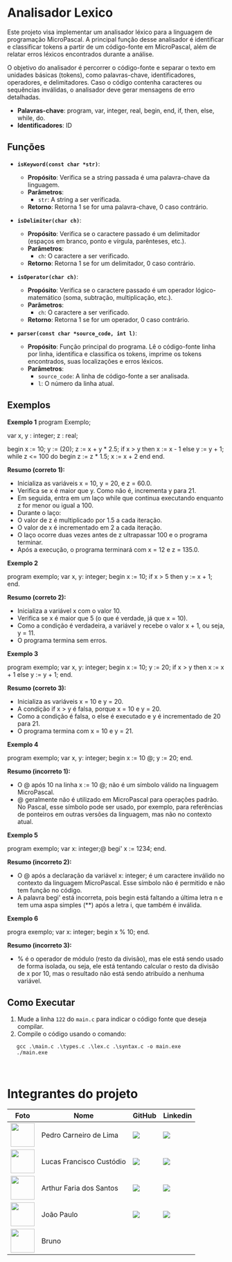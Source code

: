# Analisador Lexico

Este projeto visa implementar um analisador léxico para a linguagem de programação MicroPascal. A principal função desse analisador é identificar e classificar tokens a partir de um código-fonte em MicroPascal, além de relatar erros léxicos encontrados durante a análise.

O objetivo do analisador é percorrer o código-fonte e separar o texto em unidades básicas (tokens), como palavras-chave, identificadores, operadores, e delimitadores. Caso o código contenha caracteres ou sequências inválidas, o analisador deve gerar mensagens de erro detalhadas.


- **Palavras-chave**: program, var, integer, real, begin, end, if, then, else, while, do.
- **Identificadores**: ID

## Funções

- **`isKeyword(const char *str)`**: 
  - **Propósito**: Verifica se a string passada é uma palavra-chave da linguagem.
  - **Parâmetros**: 
    - `str`: A string a ser verificada.
  - **Retorno**: Retorna 1 se for uma palavra-chave, 0 caso contrário.

- **`isDelimiter(char ch)`**:
  - **Propósito**: Verifica se o caractere passado é um delimitador (espaços em branco, ponto e vírgula, parênteses, etc.).
  - **Parâmetros**: 
    - `ch`: O caractere a ser verificado.
  - **Retorno**: Retorna 1 se for um delimitador, 0 caso contrário.

- **`isOperator(char ch)`**:
  - **Propósito**: Verifica se o caractere passado é um operador lógico-matemático (soma, subtração, multiplicação, etc.).
  - **Parâmetros**: 
    - `ch`: O caractere a ser verificado.
  - **Retorno**: Retorna 1 se for um operador, 0 caso contrário.

- **`parser(const char *source_code, int l)`**:
  - **Propósito**: Função principal do programa. Lê o código-fonte linha por linha, identifica e classifica os tokens, imprime os tokens encontrados, suas localizações e erros léxicos.
  - **Parâmetros**: 
    - `source_code`: A linha de código-fonte a ser analisada.
    - `l`: O número da linha atual.
## Exemplos

**Exemplo 1**
program Exemplo;

var
  x, y : integer;
  z : real;

begin
  x := 10;
  y := (20);
  z := x + y * 2.5;
  if x > y then
    x := x - 1
  else
    y := y + 1;
  while z <= 100 do
  begin
    z := z * 1.5;
    x := x + 2
  end
end.

  **Resumo (correto 1):**  
- Inicializa as variáveis x = 10, y = 20, e z = 60.0.
- Verifica se x é maior que y. Como não é, incrementa y para 21.
- Em seguida, entra em um laço while que continua executando enquanto z for menor ou igual a 100.
- Durante o laço:
- O valor de z é multiplicado por 1.5 a cada iteração.
- O valor de x é incrementado em 2 a cada iteração.
- O laço ocorre duas vezes antes de z ultrapassar 100 e o programa terminar.
- Após a execução, o programa terminará com x = 12 e z = 135.0.



**Exemplo 2**

program exemplo;
var x, y: integer;
begin
  x := 10;
  if x > 5 then
    y := x + 1;
end.

**Resumo (correto 2):**  
- Inicializa a variável x com o valor 10.
- Verifica se x é maior que 5 (o que é verdade, já que x = 10).
- Como a condição é verdadeira, a variável y recebe o valor x + 1, ou seja, y = 11.
- O programa termina sem erros.

**Exemplo 3**

program exemplo;
var x, y: integer;
begin
  x := 10;
  y := 20;
  if x > y then
    x := x + 1
  else
    y := y + 1;
end.

**Resumo (correto 3):**  
- Inicializa as variáveis x = 10 e y = 20.
- A condição if x > y é falsa, porque x = 10 e y = 20.
- Como a condição é falsa, o else é executado e y é incrementado de 20 para 21.
- O programa termina com x = 10 e y = 21.

**Exemplo 4**

program exemplo;
var x, y: integer;
begin
  x := 10 @;
  y := 20;
end.

**Resumo (incorreto 1):**
- O @ após 10 na linha x := 10 @; não é um símbolo válido na linguagem MicroPascal.
- @ geralmente não é utilizado em MicroPascal para operações padrão. No Pascal, esse símbolo pode ser usado, por exemplo,
para referências de ponteiros em outras versões da linguagem, mas não no contexto atual.

**Exemplo 5**

program exemplo;
var x: integer;@
begi'
  x := 1234;
end.

**Resumo (incorreto 2):**
- O @ após a declaração da variável x: integer; é um caractere inválido no contexto da linguagem MicroPascal. Esse símbolo não é permitido e não tem função no código.
- A palavra begi' está incorreta, pois begin está faltando a última letra n e tem uma aspa simples (**) após a letra i, que também é inválida.


**Exemplo 6**

progra exemplo;
var x: integer;
begin
  x % 10;
end.

**Resumo (incorreto 3):**
- % é o operador de módulo (resto da divisão), 
mas ele está sendo usado de forma isolada, 
ou seja, ele está tentando calcular o resto da divisão de x por 10, 
mas o resultado não está sendo atribuído a nenhuma variável.

## Como Executar

1. Mude a linha `122` do `main.c` para indicar o código fonte que deseja compilar.
2. Compile o código usando o comando: 
```
   gcc .\main.c .\types.c .\lex.c .\syntax.c -o main.exe
   ./main.exe
```
<br>

# Integrantes do projeto
 
| Foto | Nome | GitHub | Linkedin |
| ------ | ---- | ------ |--------- |
| <img src="https://avatars.githubusercontent.com/u/82902852?v=4" width="55" height="55"> | Pedro Carneiro de Lima | <a href="https://github.com/pedrocarneirodev"><img src="https://img.shields.io/badge/github-%23121011.svg?style=for-the-badge&logo=github&logoColor=white" target="_blanck"></a> | <a href="https://www.linkedin.com/in/pedro-carneiro-lima/"><img src="https://img.shields.io/badge/linkedin-%230077B5.svg?style=for-the-badge&logo=linkedin&logoColor=white" target="_blanck"></a> |
| <img src="https://github.com/user-attachments/assets/49a7fe12-5e88-42c7-a428-399f5d8d7389" width="55" height="55"> | Lucas Francisco Custódio | <a href="https://github.com/afslucass"><img src="https://img.shields.io/badge/github-%23121011.svg?style=for-the-badge&logo=github&logoColor=white" target="_blanck"></a> | <a href="https://www.linkedin.com/in/afslucass/"><img src="https://img.shields.io/badge/linkedin-%230077B5.svg?style=for-the-badge&logo=linkedin&logoColor=white" target="_blanck"></a> |
| <img src="https://avatars.githubusercontent.com/u/133895618?v=4" width="55" height="55"> |  Arthur Faria dos Santos | <a href="https://github.com/Arthur-Faria-dos-Santos"><img src="https://img.shields.io/badge/github-%23121011.svg?style=for-the-badge&logo=github&logoColor=white" target="_blanck"></a> | <a href="https://www.linkedin.com/in/arthur-faria-5a0378210/"><img src="https://img.shields.io/badge/linkedin-%230077B5.svg?style=for-the-badge&logo=linkedin&logoColor=white" target="_blanck"></a> |
| <img src="https://github.com/user-attachments/assets/a32546a4-720d-483f-a91a-5b87a12eb912" width="55" height="55"> | João Paulo | <a href="https://github.com/JooJPaulo"><img src="https://img.shields.io/badge/github-%23121011.svg?style=for-the-badge&logo=github&logoColor=white" target="_blanck"></a> | <a href="https://www.linkedin.com/in/"><img src="https://img.shields.io/badge/linkedin-%230077B5.svg?style=for-the-badge&logo=linkedin&logoColor=white" target="_blanck"></a> |
| <img src="" width="55" height="55"> | Bruno |

